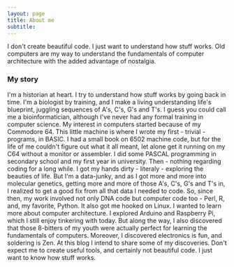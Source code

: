 ```yaml
---
layout: page
title: About me
subtitle:
---
```


I don't create beautiful code. I just want to understand how stuff works. Old computers are my way to understand the fundamentals of computer architecture with the added advantage of nostalgia. 

### My story

I'm a historian at heart. I try to understand how stuff works by going back in time. I'm a biologist by training, and I make a living understanding life's blueprint, juggling sequences of A's, C's, G's and T's. I guess you could call me a bioinformatician, although I've never had any formal training in computer science. My interest in computers started because of my Commodore 64. This little machine is where I wrote my first - trivial - programs, in BASIC. I had a small book on 6502 machine code, but for the life of me couldn't figure out what it all meant, let alone get it running on my C64 without a monitor or assembler. I did some PASCAL programming in secondary school and my first year in university. Then - nothing regarding coding for a long while. I got my hands dirty - literaly - exploring the beauties of life. But I'm a data-junky, and as I got more and more into molecular genetics, getting more and more of those A's, C's, G's and T's in, I realized to get a good fix from all that data I needed to code. So, since then, my work involved not only DNA code but computer code too - Perl, R, and, my favorite, Python. It also got me hooked on Linux. I wanted to learn more about computer architecture. I explored Arduino and Raspberry Pi, which I still enjoy tinkering with today. But along the way, I also discovered that those 8-bitters of my youth were actually perfect for learning the fundamentals of computers. Moreover, I discovered electronics is fun, and soldering is Zen. At this blog I intend to share some of my discoveries. Don't expect me to create useful tools, and certainly not beautiful code. I just want to know how stuff works.   
